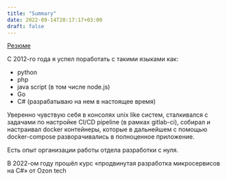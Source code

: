 ```yaml
---
title: "Summary"
date: 2022-09-14T20:17:17+03:00
draft: false
---
```




[Резюме](https://career.habr.com/bromid)

С 2012-го года я успел поработать с такими языками как:
- python
- php
- java script (в том числе node.js)
- Go
- C# (разрабатываю на нем в настоящее время)

Уверенно чувствую себя в консолях unix like систем, сталкивался с задачами по настройке CI/CD  pipeline (в рамках gitlab-ci), собирал и настраивал docker контейнеры, которые в дальнейшем  с помощью docker-compose разворачивались в полноценное приложение.

Есть опыт организации работы отдела разработки с нуля.

В 2022-ом году прошёл курс «продвинутая разработка микросервисов на C#» от Ozon tech 
